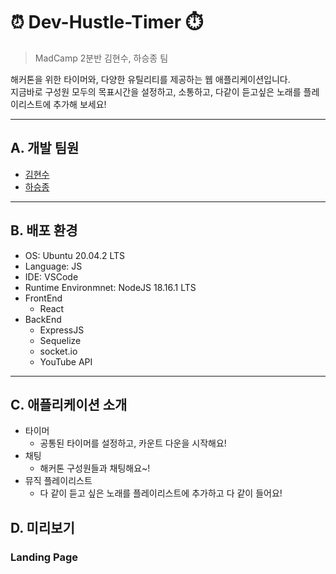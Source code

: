 # ⏰ Dev-Hustle-Timer ⏱️
> MadCamp 2분반 김현수, 하승종 팀

해커톤을 위한 타이머와, 다양한 유틸리티를 제공하는 웹 애플리케이션입니다.   
지금바로 구성원 모두의 목표시간을 설정하고, 소통하고, 다같이 듣고싶은 노래를 플레이리스트에 추가해 보세요!
***

## A. 개발 팀원
* [김현수](https://github.com/skykhs3)
* [하승종](https://github.com/hippo0419)
***

## B. 배포 환경
* OS: Ubuntu 20.04.2 LTS
* Language: JS
* IDE: VSCode
* Runtime Environmnet: NodeJS 18.16.1 LTS
* FrontEnd
  * React
* BackEnd
  * ExpressJS
  * Sequelize
  * socket.io
  * YouTube API
***

## C. 애플리케이션 소개
* 타이머
    * 공통된 타이머를 설정하고, 카운트 다운을 시작해요!
* 채팅
    * 해커톤 구성원들과 채팅해요~!
* 뮤직 플레이리스트
    * 다 같이 듣고 싶은 노래를 플레이리스트에 추가하고 다 같이 들어요!

## D. 미리보기

### Landing Page


